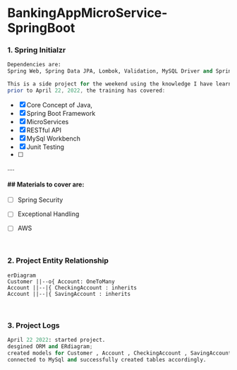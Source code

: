 # BankingAppMicroService-SpringBoot

### 1. Spring Initialzr
```python
Dependencies are: 
Spring Web, Spring Data JPA, Lombok, Validation, MySQL Driver and Spring Boot DevTool.
```


```java
This is a side project for the weekend using the knowledge I have learnt from the java full stack training as a practice.
prior to April 22, 2022, the training has covered: 
```
- [x] Core Concept of Java, 
- [x] Spring Boot Framework
- [x] MicroServices
- [x] RESTful API
- [x] MySql Workbench
- [x] Junit Testing
- [ ] 
.... 
#### ## Materials to cover are:  ####
- [ ] Spring Security
- [ ] Exceptional Handling
- [ ] AWS


<br>

### 2. Project Entity Relationship 

```mermaid
erDiagram 
Customer ||--o{ Account: OneToMany
Account ||--|{ CheckingAccount : inherits
Account ||--|{ SavingAccount : inherits
```

<br>

### 3. Project Logs

```python
April 22 2022: started project. 
desgined ORM and ERdiagram; 
created models for Customer , Account , CheckingAccount , SavingAccount
connected to MySql and successfully created tables accordingly.
```


